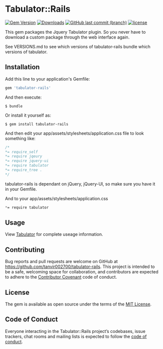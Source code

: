 # Tabulator::Rails

[![Gem Version](https://badge.fury.io/rb/tabulator-rails.svg)](https://rubygems.org/gems/tabulator-rails) 
[![Downloads](https://img.shields.io/gem/dt/tabulator-rails.svg)](https://rubygems.org/gems/tabulator-rails)
[![GitHub last commit (branch)](https://img.shields.io/github/last-commit/tanvir002700/tabulator-rails/master.svg)](https://github.com/tanvir002700/tabulator-rails)
[![license](https://img.shields.io/github/license/tanvir002700/tabulator-rails.svg)](https://github.com/tanvir002700/tabulator-rails/blob/master/LICENSE)

This gem packages the Jquery Tabulator plugin. So you never have to download a custom package through the web interface again.

See VERSIONS.md to see which versions of tabulator-rails bundle which versions of tabulator.

## Installation

Add this line to your application's Gemfile:

```ruby
gem 'tabulator-rails'
```

And then execute:

    $ bundle

Or install it yourself as:

    $ gem install tabulator-rails


And then edit your app/assets/stylesheets/application.css file to look something like:
``` css
/*
*= require_self
*= require jqeury
*= require jquery-ui
*= require tabulator
*= require_tree .
*/
```

tabulator-rails is dependant on jQuery, jQuery-UI, so make sure you have it in your Gemfile.

And to your app/assets/stylesheets/application.css
``` css
*= require tabulator
```

## Usage

View [Tabulator](http://tabulator.info/examples/3.3) for complete useage information.


## Contributing

Bug reports and pull requests are welcome on GitHub at https://github.com/tanvir002700/tabulator-rails. This project is intended to be a safe, welcoming space for collaboration, and contributors are expected to adhere to the [Contributor Covenant](http://contributor-covenant.org) code of conduct.

## License

The gem is available as open source under the terms of the [MIT License](https://opensource.org/licenses/MIT).

## Code of Conduct

Everyone interacting in the Tabulator::Rails project’s codebases, issue trackers, chat rooms and mailing lists is expected to follow the [code of conduct](https://github.com/tanvir002700/tabulator-rails/blob/master/CODE_OF_CONDUCT.md).
